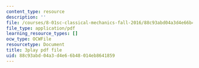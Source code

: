 ```yaml
---
content_type: resource
description: ''
file: /courses/8-01sc-classical-mechanics-fall-2016/88c93abd04a3d4e66b48014eb8641859_-b0dFcebPcs.pdf
file_type: application/pdf
learning_resource_types: []
ocw_type: OCWFile
resourcetype: Document
title: 3play pdf file
uid: 88c93abd-04a3-d4e6-6b48-014eb8641859
---
```

